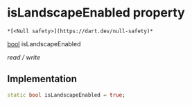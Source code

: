 


# isLandscapeEnabled property




    *[<Null safety>](https://dart.dev/null-safety)*


[bool](https://api.flutter.dev/flutter/dart-core/bool-class.html) isLandscapeEnabled
  
_read / write_






## Implementation

```dart
static bool isLandscapeEnabled = true;


```







